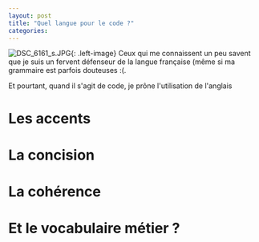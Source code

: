 ```yaml
---
layout: post
title: "Quel langue pour le code ?"
categories: 
---
```

![DSC_6161_s.JPG](https://blog.crafting-labs.fr/images/illustration/.DSC_6161_s_m.jpg){: .left-image}
Ceux qui me connaissent un peu savent que je suis un fervent défenseur de la langue française (même si ma grammaire est parfois douteuses :(.

Et pourtant, quand il s'agit de code, je prône l'utilisation de l'anglais
<!-- more -->
# Les accents

# La concision

# La cohérence

# Et le vocabulaire métier ?


